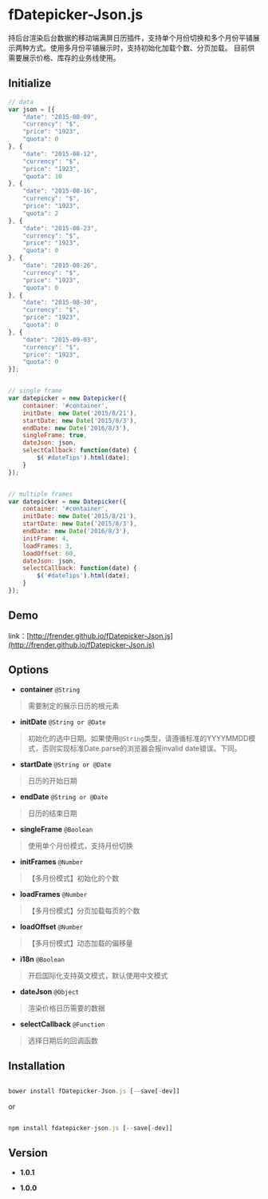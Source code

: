 # fDatepicker-Json.js

持后台渲染后台数据的移动端满屏日历插件，支持单个月份切换和多个月份平铺展示两种方式。使用多月份平铺展示时，支持初始化加载个数、分页加载。
目前供需要展示价格、库存的业务线使用。

## Initialize

```javascript
// data
var json = [{
	"date": "2015-08-09",
	"currency": "$",
	"price": "1923",
	"quota": 0
}, {
	"date": "2015-08-12",
	"currency": "$",
	"price": "1923",
	"quota": 10
}, {
	"date": "2015-08-16",
	"currency": "$",
	"price": "1923",
	"quota": 2
}, {
	"date": "2015-08-23",
	"currency": "$",
	"price": "1923",
	"quota": 0
}, {
	"date": "2015-08-26",
	"currency": "$",
	"price": "1923",
	"quota": 0
}, {
	"date": "2015-08-30",
	"currency": "$",
	"price": "1923",
	"quota": 0
}, {
	"date": "2015-09-03",
	"currency": "$",
	"price": "1923",
	"quota": 0
}];


// single frame
var datepicker = new Datepicker({
    container: '#container',
    initDate: new Date('2015/8/21'),
    startDate: new Date('2015/8/3'),
    endDate: new Date('2016/8/3'),
    singleFrame: true,
    dateJson: json,
    selectCallback: function(date) {
        $('#dateTips').html(date);
    }
});


// multiple frames
var datepicker = new Datepicker({
    container: '#container',
    initDate: new Date('2015/8/21'),
    startDate: new Date('2015/8/3'),
    endDate: new Date('2016/8/3'),
    initFrame: 4,
    loadFrames: 3,
    loadOffset: 60,
    dateJson: json,
    selectCallback: function(date) {
        $('#dateTips').html(date);
    }
});

```

## Demo

link：[http://frender.github.io/fDatepicker-Json.js](http://frender.github.io/fDatepicker-Json.js)

## Options

- **container** `@String`
> 需要制定的展示日历的根元素

- **initDate** `@String or @Date`
> 初始化的选中日期。如果使用`@String`类型，请遵循标准的YYYYMMDD模式，否则实现标准Date.parse的浏览器会报invalid date错误。下同。

- **startDate** `@String or @Date`
> 日历的开始日期

- **endDate** `@String or @Date`
> 日历的结束日期

- **singleFrame** `@Boolean`
> 使用单个月份模式，支持月份切换

- **initFrames** `@Number`
> 【多月份模式】初始化的个数

- **loadFrames** `@Number`
> 【多月份模式】分页加载每页的个数

- **loadOffset** `@Number`
> 【多月份模式】动态加载的偏移量

- **i18n** `@Boolean`
> 开启国际化支持英文模式，默认使用中文模式

- **dateJson** `@Object`
> 渲染价格日历需要的数据

- **selectCallback** `@Function`
> 选择日期后的回调函数

## Installation

```javascript

bower install fDatepicker-Json.js [--save[-dev]]

```
or

```javascript

npm install fdatepicker-json.js [--save[-dev]]

```

## Version

- **1.0.1**

- **1.0.0**
